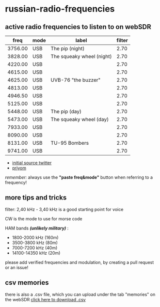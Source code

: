 # russian-radio-frequencies
## active radio frequencies to listen to on webSDR

| freq    | mode | label                     | filter   |
| ------- | ---- | ------------------------- | ---- |
| 3756.00 | USB  | The pip (night)           | 2.70 |
| 3828.00 | USB  | The squeaky wheel (night) | 2.70 |
| 4220.00 | USB  |                           | 2.70 |
| 4615.00 | USB  |                           | 2.70 |
| 4625.00 | USB  | UVB-76 "the buzzer"       | 2.70 |
| 4813.00 | USB  |                           | 2.70 |
| 4946.50 | USB  |                           | 2.70 |
| 5125.00 | USB  |                           | 2.70 |
| 5448.00 | USB  | The pip (day)             | 2.70 |
| 5473.00 | USB  | The squeaky wheel (day)   | 2.70 |
| 7933.00 | USB  |                           | 2.70 |
| 8090.00 | USB  |                           | 2.70 |
| 8131.00 | USB  | TU-95 Bombers             | 2.70 |
| 9741.00 | USB  |                           | 2.70 |

- [initial source twitter](https://twitter.com/DeepNetAnon/status/1497772231816065028)
- [priyom](https://priyom.org/)

*remember:* always use the **"paste freq&mode"** button when 
referring to a frequency!

## more tips and tricks
filter: 2,40 kHz - 3,40 kHz is a good starting point for voice

CW is the mode to use for morse code

HAM bands ***(unlikely military)*** : 
- 1800-2000 kHz (160m)
- 3500-3800 kHz (80m)
- 7000-7200 kHz (40m)
- 14100-14350 kHz (20m)

please add verified frequencies and modulation, by creating a pull request or an issue!



## csv memories
there is also a .csv file, which you can upload under the tab "memories" on the webSDR
[click here to download .csv](https://minhaskamal.github.io/DownGit/#/home?url=https://github.com/wueffel/russian-radio-frequencies/blob/main/websdr_memories.csv)

